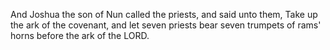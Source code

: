 And Joshua the son of Nun called the priests, and said unto them, Take up the ark of the covenant, and let seven priests bear seven trumpets of rams' horns before the ark of the LORD.

